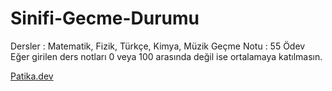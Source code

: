 # Sinifi-Gecme-Durumu
Dersler : Matematik, Fizik, Türkçe, Kimya, Müzik  Geçme Notu : 55  Ödev Eğer girilen ders notları 0 veya 100 arasında değil ise ortalamaya katılmasın.

[Patika.dev](https://www.patika.dev/tr)